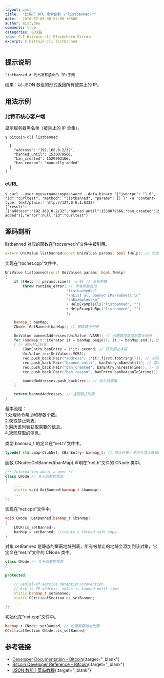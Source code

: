 ```yaml
---
layout: post
title:  "比特币 RPC 命令剖析 \"listbanned\""
date:   2018-07-09 08:52:09 +0800
author: mistydew
comments: true
categories: 区块链
tags: CLI bitcoin-cli Blockchain Bitcoin
excerpt: $ bitcoin-cli listbanned
---
```

## 提示说明

```shell
listbanned # 列出所有禁止的 IP/子网
```

结果：以 JSON 数组的形式返回所有被禁止的 IP。

## 用法示例

### 比特币核心客户端

显示服务器黑名单（被禁止的 IP 合集）。

```shell
$ bitcoin-cli listbanned
[
  {
    "address": "192.168.0.2/32",
    "banned_until": 1530079566,
    "ban_created": 1529993166,
    "ban_reason": "manually added"
  }
]
```

### cURL

```shell
$ curl --user myusername:mypassword --data-binary '{"jsonrpc": "1.0", "id":"curltest", "method": "listbanned", "params": [] }' -H 'content-type: text/plain;' http://127.0.0.1:8332/
{"result":[{"address":"192.168.0.2/32","banned_until":1530079566,"ban_created":1529993166,"ban_reason":"manually added"}],"error":null,"id":"curltest"}
```

## 源码剖析
listbanned 对应的函数在“rpcserver.h”文件中被引用。

```cpp
extern UniValue listbanned(const UniValue& params, bool fHelp); // 列出黑名单
```

实现在“rpcnet.cpp”文件中。

```cpp
UniValue listbanned(const UniValue& params, bool fHelp)
{
    if (fHelp || params.size() != 0) // 没有参数
        throw runtime_error( // 命令帮助反馈
                            "listbanned\n"
                            "\nList all banned IPs/Subnets.\n"
                            "\nExamples:\n"
                            + HelpExampleCli("listbanned", "")
                            + HelpExampleRpc("listbanned", "")
                            );

    banmap_t banMap;
    CNode::GetBanned(banMap); // 获取禁止列表

    UniValue bannedAddresses(UniValue::VARR); // 创建数组类型的禁止地址
    for (banmap_t::iterator it = banMap.begin(); it != banMap.end(); it++)
    { // 遍历禁止列表
        CBanEntry banEntry = (*it).second; // 获取禁止条目
        UniValue rec(UniValue::VOBJ);
        rec.push_back(Pair("address", (*it).first.ToString())); // 子网地址
        rec.push_back(Pair("banned_until", banEntry.nBanUntil)); // 禁止结束时间
        rec.push_back(Pair("ban_created", banEntry.nCreateTime)); // 创建禁止时间
        rec.push_back(Pair("ban_reason", banEntry.banReasonToString())); // 禁止原因

        bannedAddresses.push_back(rec); // 加入结果集
    }

    return bannedAddresses; // 返回禁止列表
}
```

基本流程：<br>
1.处理命令帮助和参数个数。<br>
2.获取禁止列表。<br>
3.遍历该列表获取需要的信息。<br>
4.返回获取的信息。

类型 banmap_t 的定义在“net.h”文件中。

```cpp
typedef std::map<CSubNet, CBanEntry> banmap_t; // 禁止列表：子网与禁止条目的映射
```

函数 CNode::GetBanned(banMap) 声明在“net.h”文件的 CNode 类中。

```cpp
/** Information about a peer */
class CNode // 关于同辈的信息
{
    ...
    static void GetBanned(banmap_t &banmap);
    ...
};
```

实现在“net.cpp”文件中。

```cpp
void CNode::GetBanned(banmap_t &banMap)
{
    LOCK(cs_setBanned);
    banMap = setBanned; //create a thread safe copy
}
```

对象 setBanned 是静态的屏蔽地址列表，所有被禁止的地址会添加到该对象，它定义在“net.h”文件的 CNode 类中。

```cpp
class CNode // 关于同辈的信息
{
    ...
protected:

    // Denial-of-service detection/prevention
    // Key is IP address, value is banned-until-time
    static banmap_t setBanned;
    static CCriticalSection cs_setBanned;
    ...
};
```

初始化在“net.cpp”文件中。

```cpp
banmap_t CNode::setBanned; // 设置屏蔽地址列表
CCriticalSection CNode::cs_setBanned;
```

## 参考链接

* [Developer Documentation - Bitcoin](https://bitcoin.org/en/developer-documentation){:target="_blank"}
* [Bitcoin Developer Reference - Bitcoin](https://bitcoin.org/en/developer-reference#listbanned){:target="_blank"}
* [JSON 数组 \| 菜鸟教程](http://www.runoob.com/json/js-json-arrays.html){:target="_blank"}
